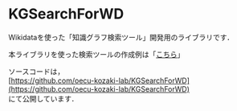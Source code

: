 # KGSearchForWD
Wikidataを使った「知識グラフ検索ツール」開発用のライブラリです．  

本ライブラリを使った検索ツールの作成例は「[こちら](https://oecu-kozaki-lab.github.io/KGSearchForWD/sample/)」

ソースコードは，  
[https://github.com/oecu-kozaki-lab/KGSearchForWD](https://github.com/oecu-kozaki-lab/KGSearchForWD)  
にて公開しています．
